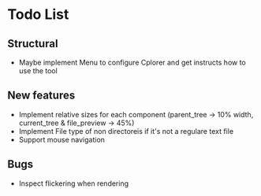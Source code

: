 <h1>Todo List</h1>
<h2>Structural</h2>

- Maybe implement Menu to configure Cplorer and get instructs how to use the tool

<h2>New features</h2>

- Implement relative sizes for each component (parent_tree -> 10% width, current_tree & file_preview -> 45%)
- Implement File type of non directoreis if it's not a regulare text file
- Support mouse navigation

<h2>Bugs</h2>

- Inspect flickering when rendering